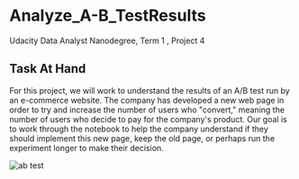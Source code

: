 # Analyze_A-B_TestResults
Udacity Data Analyst Nanodegree, Term 1 , Project 4

## Task At Hand
For this project, we will work to understand the results of an A/B test run by an e-commerce website. The company has developed a new web page in order to try and increase the number of users who "convert," meaning the number of users who decide to pay for the company's product. Our goal is to work through the notebook to help the company understand if they should implement this new page, keep the old page, or perhaps run the experiment longer to make their decision.

![ab test](https://images.app.goo.gl/1kKHWDooyYZj17TLA)
